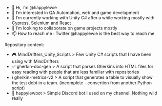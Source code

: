 - 👋 Hi, I’m @happylewie
- 👀 I’m interested in QA Automation, web and game development
- 🌱 I’m currently working with Unity C# after a while working mostly with Cypress, Selenium and React
- 💞️ I’m looking to collaborate on game projects mostly
- 📫 How to reach me : Twitter @happylewie is the best way to reach me

Repository content:

- 🎮 MindDrifters_Unity_Scripts > Few Unity C# scripts that I have been using with MindDrifters
- ✅ gherkin-doc-gen > A script that parses Gherkins into HTML files for easy reading with people that are less familiar with repositories
- ℹ️ gherkin-metrics-v2 > A script that generates a table to visually show the test debt in a team. (incomplete - convertion from another Python script)
- 🤖 happylewbot > Simple Discord bot I used on my channel. Nothing wild really

<!---
happylewie/happylewie is a ✨ special ✨ repository because its `README.md` (this file) appears on your GitHub profile.
You can click the Preview link to take a look at your changes.
--->
